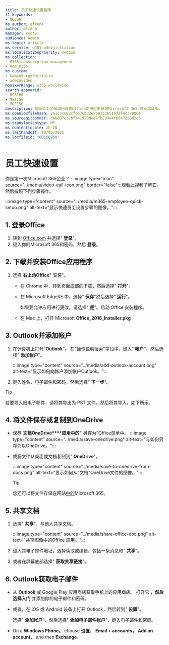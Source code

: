 ```yaml
---
title: 员工快速设置指南
f1.keywords:
- NOCSH
ms.author: efrene
author: efrene
manager: scotv
audience: Admin
ms.topic: article
ms.service: o365-administration
ms.localizationpriority: medium
ms.collection:
- M365-subscription-management
- Adm_O365
ms.custom:
- AdminSurgePortfolio
- adminvideo
monikerRange: o365-worldwide
search.appverid:
- BCS160
- MET150
- MOE150
description: 帮助员工了解如何设置Office使用应用获取Microsoft 365 商业高级版。
ms.openlocfilehash: 2a1c3c082cfb676b33e7b033c6516f2f4c37980e
ms.sourcegitcommit: d4b867e37bf741528ded7fb289e4f6847228d2c5
ms.translationtype: MT
ms.contentlocale: zh-CN
ms.lasthandoff: 10/06/2021
ms.locfileid: "60156950"
---
```

# <a name="employee-quick-setup"></a>员工快速设置

你是第一次Microsoft 365企业？ :::image type="icon" source="../media/video-call-icon.png" border="false":::[观看此视频](what-is-microsoft-365.md)了解它。 然后按照下列步骤操作。

:::image type="content" source="../media/m365-employee-quick-setup.png" alt-text="显示快速员工设置步骤的图像。":::

## <a name="1-sign-in-to-office"></a>1. 登录Office

1. 转到 [Office.com](https://office.com) 并选择" **登录**"。
1. 键入你的Microsoft 365和密码，然后 **登录**。

## <a name="2-download-and-install-office-apps"></a>2. 下载并安装Office应用程序

1. 选择 **右上角Office"** 安装"。
    - 在 Chrome 中，转到页面底部的下载，然后选择" **打开**"。
    - 在 Microsoft Edge/IE 中，选择" **保存**"然后选择" **运行**"。
    
        如果要允许应用进行更改，请选择" **是**"。启动 Office 安装程序。
    - 在 Mac 上，打开 Microsoft **Office_2016_Installer.pkg**

## <a name="3-open-outlook-and-add-your-account"></a>3. Outlook并添加帐户

1. 在计算机上打开“**Outlook**”。 在"操作说明搜索"字段中，键入" **帐户**"，然后选择" **添加帐户**"。

    :::image type="content" source="../media/add-outlook-account.png" alt-text="显示如何向帐户添加帐户Outlook。":::

1. 键入姓名、电子邮件和密码，然后选择" **下一步**"。

> [!TIP]
> 若要导入旧电子邮件，请将其导出为 PST 文件，然后将其导入，如下所示。

## <a name="4-save-or-copy-files-to-onedrive"></a>4. 将文件保存或复制到OneDrive

- 保存 **文档OneDrive****应用中的"** 另存为"Office菜单中。
    :::image type="content" source="../media/save-onedrive.png" alt-text="与如何另存为以OneDrive。":::

- 或将文件从桌面或文档复制到" **OneDrive**"。

    :::image type="content" source="../media/save-to-onedrive-from-docs.png" alt-text="显示如何从&quot;文档&quot;OneDrive文件的图像。":::

    > [!TIP]
    > 您还可以将文件存储在网站[中的](https://support.microsoft.com/office/d18d21a0-1f9f-4f6c-ac45-d52afa0a4a2e)Microsoft 365。

## <a name="5-share-documents"></a>5. 共享文档

1. 选择" **共享**"，与他人共享文档。

    :::image type="content" source="../media/share-office-doc.png" alt-text="共享图像中的Office 应用。":::

1. 键入其电子邮件地址，选择读取或编辑，包括一条消息和" **共享**"。
1. 或者在屏幕底部选择" **获取共享链接**"。

## <a name="6-get-outlook-on-your-phone"></a>6. Outlook获取电子邮件

- 从 **Outlook** 或 Google Play 应用商店获取手机上的应用商店。 打开它 **，然后选择入门** 并添加你的电子邮件和密码。
- 或者，在 iOS 或 Android 设备上打开 Outlook，然后转到" **设置**"。

    选择" **添加帐户**"，然后选择" **添加电子邮件帐户**"，键入电子邮件和密码。
- On a **Windows Phone，** choose **设置**， **Email + accounts，** **Add an account**， and then **Exchange**.